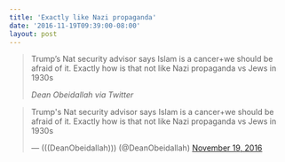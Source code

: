 ```yaml
---
title: 'Exactly like Nazi propaganda'
date: '2016-11-19T09:39:00-08:00'
layout: post
---
```


> Trump’s Nat security advisor says Islam is a cancer+we should be afraid of it. Exactly how is that not like Nazi propaganda vs Jews in 1930s
>
> <cite>Dean Obeidallah via Twitter</cite>

<blockquote class="twitter-tweet"><p lang="en" dir="ltr">Trump&#39;s Nat security advisor says Islam is a cancer+we should be afraid of it. Exactly how is that not like Nazi propaganda vs Jews in 1930s</p>&mdash; (((DeanObeidallah))) (@DeanObeidallah) <a href="https://twitter.com/DeanObeidallah/status/799957732392660992?ref_src=twsrc%5Etfw">November 19, 2016</a></blockquote> <script async src="https://platform.twitter.com/widgets.js" charset="utf-8"></script>
